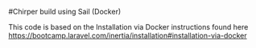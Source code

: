 #Chirper build using Sail (Docker)

This code is based on the Installation via Docker instructions found here https://bootcamp.laravel.com/inertia/installation#installation-via-docker